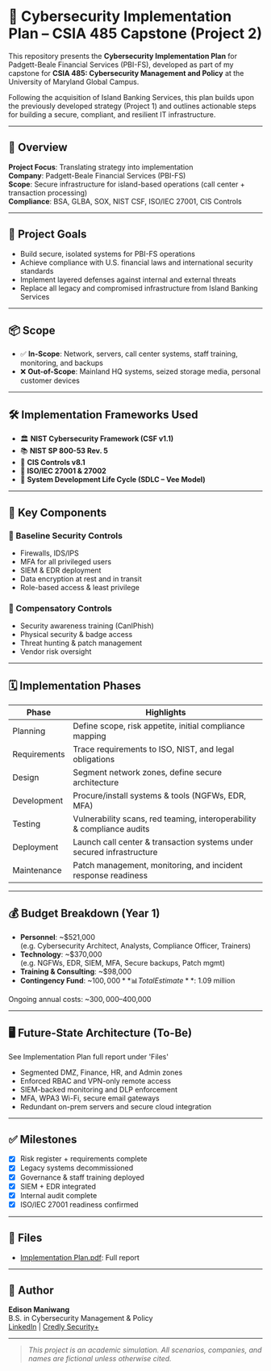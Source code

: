 # 🧩 Cybersecurity Implementation Plan – CSIA 485 Capstone (Project 2)

This repository presents the **Cybersecurity Implementation Plan** for Padgett-Beale Financial Services (PBI-FS), developed as part of my capstone for **CSIA 485: Cybersecurity Management and Policy** at the University of Maryland Global Campus.

Following the acquisition of Island Banking Services, this plan builds upon the previously developed strategy (Project 1) and outlines actionable steps for building a secure, compliant, and resilient IT infrastructure.

---

## 📘 Overview

**Project Focus**: Translating strategy into implementation  
**Company**: Padgett-Beale Financial Services (PBI-FS)  
**Scope**: Secure infrastructure for island-based operations (call center + transaction processing)  
**Compliance**: BSA, GLBA, SOX, NIST CSF, ISO/IEC 27001, CIS Controls

---

## 🎯 Project Goals

- Build secure, isolated systems for PBI-FS operations
- Achieve compliance with U.S. financial laws and international security standards
- Implement layered defenses against internal and external threats
- Replace all legacy and compromised infrastructure from Island Banking Services

---

## 📦 Scope

- ✅ **In-Scope**: Network, servers, call center systems, staff training, monitoring, and backups
- ❌ **Out-of-Scope**: Mainland HQ systems, seized storage media, personal customer devices

---

## 🛠️ Implementation Frameworks Used

- 🏛 **NIST Cybersecurity Framework (CSF v1.1)**
- 📚 **NIST SP 800-53 Rev. 5**
- 🧰 **CIS Controls v8.1**
- 🔐 **ISO/IEC 27001 & 27002**
- 🔄 **System Development Life Cycle (SDLC – Vee Model)**

---

## 🧱 Key Components

### 🔐 Baseline Security Controls

- Firewalls, IDS/IPS
- MFA for all privileged users
- SIEM & EDR deployment
- Data encryption at rest and in transit
- Role-based access & least privilege

### 🧰 Compensatory Controls

- Security awareness training (CanIPhish)
- Physical security & badge access
- Threat hunting & patch management
- Vendor risk oversight

---

## 🗓️ Implementation Phases

| Phase         | Highlights                                                                |
|---------------|---------------------------------------------------------------------------|
| Planning      | Define scope, risk appetite, initial compliance mapping                   |
| Requirements  | Trace requirements to ISO, NIST, and legal obligations                    |
| Design        | Segment network zones, define secure architecture                         |
| Development   | Procure/install systems & tools (NGFWs, EDR, MFA)                         |
| Testing       | Vulnerability scans, red teaming, interoperability & compliance audits    |
| Deployment    | Launch call center & transaction systems under secured infrastructure     |
| Maintenance   | Patch management, monitoring, and incident response readiness             |

---

## 💰 Budget Breakdown (Year 1)

- **Personnel**: ~$521,000  
  (e.g. Cybersecurity Architect, Analysts, Compliance Officer, Trainers)
- **Technology**: ~$370,000  
  (e.g. NGFWs, EDR, SIEM, MFA, Secure backups, Patch mgmt)
- **Training & Consulting**: ~$98,000  
- **Contingency Fund**: ~$100,000  
**📊 Total Estimate**: ~$1.09 million

Ongoing annual costs: ~$300,000–$400,000

---

## 🖥️ Future-State Architecture (To-Be)

See Implementation Plan full report under 'Files'

- Segmented DMZ, Finance, HR, and Admin zones
- Enforced RBAC and VPN-only remote access
- SIEM-backed monitoring and DLP enforcement
- MFA, WPA3 Wi-Fi, secure email gateways
- Redundant on-prem servers and secure cloud integration

---

## ✅ Milestones

- [x] Risk register + requirements complete  
- [x] Legacy systems decommissioned  
- [x] Governance & staff training deployed  
- [x] SIEM + EDR integrated  
- [x] Internal audit complete  
- [x] ISO/IEC 27001 readiness confirmed

---

## 📁 Files

- [Implementation Plan.pdf](https://github.com/edisonm86/Implementation-Plan/blob/92d5cacc665fda52c46af642b2aebc8ead62088a/Implementation%20Plan.pdf): Full report

---

## 📝 Author

**Edison Maniwang**  
B.S. in Cybersecurity Management & Policy  
[LinkedIn](https://www.linkedin.com/in/edisonmaniwang) | [Credly Security+](https://www.credly.com/badges/6870d092-d469-4c43-a4d2-5378cd4adf0a/linked_in_profile)

---

> _This project is an academic simulation. All scenarios, companies, and names are fictional unless otherwise cited._
